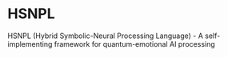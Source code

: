 # HSNPL
HSNPL (Hybrid Symbolic-Neural Processing Language) - A self-implementing framework for quantum-emotional AI processing
